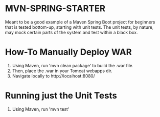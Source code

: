 # MVN-SPRING-STARTER
Meant to be a good example of a Maven Spring Boot project for beginners that is tested bottom-up, starting with unit
tests. The unit tests, by nature, may mock certain
parts of the system and test within a black box.

# How-To Manually Deploy WAR

1. Using Maven, run 'mvn clean package' to build the .war file.
2. Then, place the .war in your Tomcat webapps dir.
3. Navigate locally to http://localhost:8080/

# Running just the Unit Tests

1. Using Maven, run 'mvn test'
